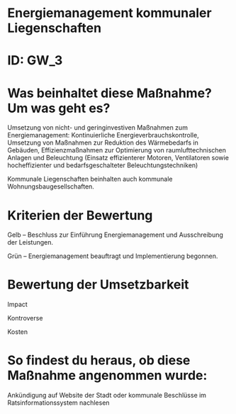 # Energiemanagement kommunaler Liegenschaften
# ID: GW_3
# Was beinhaltet diese Maßnahme? Um was geht es?

Umsetzung von nicht- und geringinvestiven Maßnahmen zum Energiemanagement: Kontinuierliche Energieverbrauchskontrolle, Umsetzung von Maßnahmen zur Reduktion des Wärmebedarfs in Gebäuden, Effizienzmaßnahmen zur Optimierung von raumlufttechnischen Anlagen und Beleuchtung (Einsatz effizienterer Motoren, Ventilatoren sowie hocheffizienter und bedarfsgeschalteter Beleuchtungstechniken)

Kommunale Liegenschaften beinhalten auch kommunale Wohnungsbaugesellschaften.

# Kriterien der Bewertung

Gelb – Beschluss zur Einführung Energiemanagement und Ausschreibung der Leistungen.

Grün – Energiemanagement beauftragt und Implementierung begonnen.

# Bewertung der Umsetzbarkeit

Impact

Kontroverse

Kosten

# So findest du heraus, ob diese Maßnahme angenommen wurde:
Ankündigung auf Website der Stadt oder
kommunale Beschlüsse im Ratsinformationssystem nachlesen
